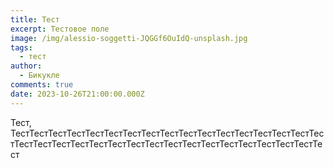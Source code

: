 ```yaml
---
title: Тест
excerpt: Тестовое поле
image: /img/alessio-soggetti-JQGGf6OuIdQ-unsplash.jpg
tags:
  - тест
author:
  - Бикукле
comments: true
date: 2023-10-26T21:00:00.000Z
---
```


Тест, ТестТестТестТестТестТестТестТестТестТестТестТестТестТестТестТестТестТестТестТестТестТестТестТестТестТестТестТестТестТестТестТестТестТест
